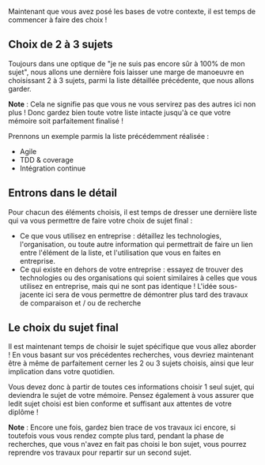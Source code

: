 Maintenant que vous avez posé les bases de votre contexte, il est temps de commencer à faire des choix  !

## Choix de 2 à 3 sujets 

Toujours dans une optique de "je ne suis pas encore sûr à 100% de mon sujet", nous allons une dernière fois laisser une marge de manoeuvre en choisissant 2 à 3 sujets, parmi la liste détaillée précédente, que nous allons garder.

**Note** : Cela ne signifie pas que vous ne vous servirez pas des autres ici non plus ! Donc gardez bien toute votre liste intacte jusqu'à ce que votre mémoire soit parfaitement finalisé !

Prennons un exemple parmis la liste précédemment réalisée : 

- Agile
- TDD & coverage
- Intégration continue


## Entrons dans le détail

Pour chacun des éléments choisis, il est temps de dresser une dernière liste qui va vous permettre de faire votre choix de sujet final : 

- Ce que vous utilisez en entreprise : détaillez les technologies, l'organisation, ou toute autre information qui permettrait de faire un lien entre l'élément de la liste, et l'utilisation que vous en faites en entreprise.
- Ce qui existe en dehors de votre entreprise : essayez de trouver des technologies ou des organisations qui soient similaires à celles que vous utilisez en entreprise, mais qui ne sont pas identique ! L'idée sous-jacente ici sera de vous permettre de démontrer plus tard des travaux de comparaison et / ou de recherche

## Le choix du sujet final

Il est maintenant temps de choisir le sujet spécifique que vous allez aborder ! En vous basant sur vos précédentes recherches, vous devriez maintenant être à même de parfaitement cerner les 2 ou 3 sujets choisis, ainsi que leur implication dans votre quotidien.

Vous devez donc à partir de toutes ces informations choisir 1 seul sujet, qui deviendra le sujet de votre mémoire. Pensez également à vous assurer que ledit sujet choisi est bien conforme et suffisant aux attentes de votre diplôme !

**Note** : Encore une fois, gardez bien trace de vos travaux ici encore, si toutefois vous vous rendez compte plus tard, pendant la phase de recherches, que vous n'avez en fait pas choisi le bon sujet, vous pourrez reprendre vos travaux pour repartir sur un second sujet.
